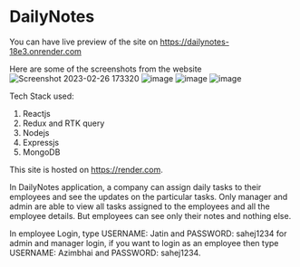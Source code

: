 # DailyNotes
You can have live preview of the site on https://dailynotes-18e3.onrender.com

Here are some of the screenshots from the website
![Screenshot 2023-02-26 173320](https://user-images.githubusercontent.com/89766122/221414160-c22cec5c-4002-4ceb-932e-d945db14ca9e.jpg)
![image](https://user-images.githubusercontent.com/89766122/221414199-ae0d59ff-ddde-40a7-9d0e-984985b76dc0.png)
![image](https://user-images.githubusercontent.com/89766122/221414225-e85f0cea-68d2-4aa6-9f33-a78218170a6f.png)
![image](https://user-images.githubusercontent.com/89766122/221414249-60ff9d5b-2ebd-46b0-b516-6d7359c2e223.png)

Tech Stack used:
1. Reactjs
2. Redux and RTK query
3. Nodejs
4. Expressjs
5. MongoDB

This site is hosted on https://render.com.

In DailyNotes application, a company can assign daily tasks to their employees and see the updates on the particular tasks. Only manager and admin are able to view all tasks assigned to the employees and all the employee details. But employees can see only their notes and nothing else.

In employee Login, type USERNAME: Jatin and PASSWORD: sahej1234 for admin and manager login, if you want to login as an employee then type USERNAME: Azimbhai and PASSWORD: sahej1234.
